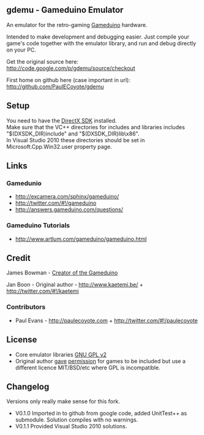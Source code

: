 ## gdemu - Gameduino Emulator
An emulator for the retro-gaming [Gameduino][0] hardware.

Intended to make development and debugging easier. Just compile your game's code together with the emulator library, and run and debug directly on your PC.

Get the original source here: http://code.google.com/p/gdemu/source/checkout

First home on github here (case important in url): http://github.com/PaulECoyote/gdemu

## Setup
You need to have the [DirectX SDK][DX_SDK] installed.  
Make sure that the VC++ directories for includes and libraries includes "$(DXSDK_DIR)include" and "$(DXSDK_DIR)lib\x86".  
In Visual Studio 2010 these directories should be set in Microsoft.Cpp.Win32.user property page.

## Links
### Gamedunio 
* http://excamera.com/sphinx/gameduino/
* http://twitter.com/#!/gameduino
* http://answers.gameduino.com/questions/

### Gameduino Tutorials
* http://www.artlum.com/gameduino/gameduino.html

## Credit

James Bowman - [Creator of the Gameduino][0]

Jan Boon - Original author - http://www.kaetemi.be/ + http://twitter.com/#!/kaetemi

### Contributors
* Paul Evans - http://paulecoyote.com + http://twitter.com/#!/paulecoyote

License
-------
* Core emulator libraries [GNU GPL v2][10]
* Original author [gave][7] [permission][7b] for games to be included but use a different licence MIT/BSD/etc where GPL is incompatible.

Changelog
---------
Versions only really make sense for this fork.

* V0.1.0 Imported in to github from google code, added UnitTest++ as submodule.  Solution compiles with no warnings.
* V0.1.1 Provided Visual Studio 2010 solutions.

[0]: http://excamera.com/sphinx/gameduino/
[1]: http://code.google.com/p/gdemu/source/checkout
[2]: http://www.kaetemi.be/
[3]: http://twitter.com/#!/kaetemi
[4]: http://twitter.com/#!/paulecoyote
[5]: http://paulecoyote.com
[6]: http://twitter.com/#!/gameduino
[7]: http://twitter.com/#!/kaetemi/status/84115376404836352
[7b]: http://twitter.com/#!/paulecoyote/status/84028090866601984
[8]: http://answers.gameduino.com/questions/
[9]: http://www.artlum.com/gameduino/gameduino.html
[10]: http://www.gnu.org/licenses/old-licenses/gpl-2.0.html
[11]: https://github.com/PaulECoyote/gdemu
[DX_SDK]: http://www.microsoft.com/download/en/details.aspx?displaylang=en&id=6812